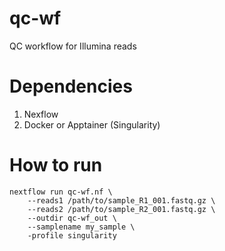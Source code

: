 # qc-wf
QC workflow for Illumina reads
# Dependencies
1) Nexflow
2) Docker or Apptainer (Singularity)
# How to run
```
nextflow run qc-wf.nf \
    --reads1 /path/to/sample_R1_001.fastq.gz \
    --reads2 /path/to/sample_R2_001.fastq.gz \ 
    --outdir qc-wf_out \
    --samplename my_sample \
    -profile singularity
```
